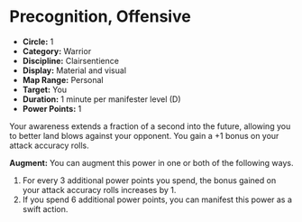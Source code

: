 # Precognition, Offensive

- **Circle:** 1
- **Category:** Warrior
- **Discipline:** Clairsentience
- **Display:** Material and visual
- **Map Range:** Personal
- **Target:** You
- **Duration:** 1 minute per manifester level (D)
- **Power Points:** 1

Your awareness extends a fraction of a second into the future, allowing you to better land blows against your opponent. You gain a +1 bonus on your attack accuracy rolls.

**Augment:** You can augment this power in one or both of the following ways.

1. For every 3 additional power points you spend, the bonus gained on your attack accuracy rolls increases by 1.
2. If you spend 6 additional power points, you can manifest this power as a swift action.
